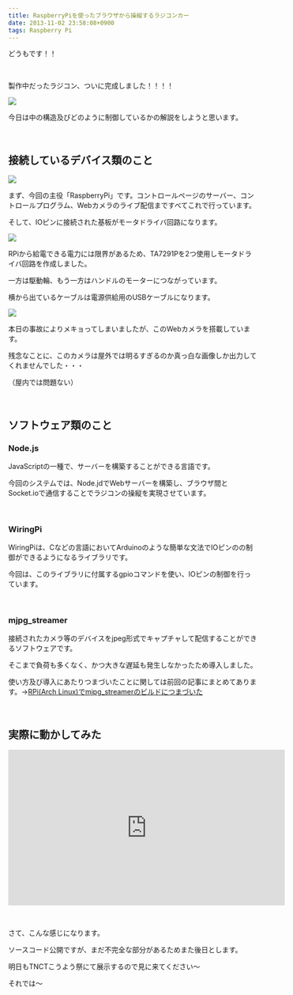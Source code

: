 ```yaml
---
title: RaspberryPiを使ったブラウザから操縦するラジコンカー
date: 2013-11-02 23:58:08+0900
tags: Raspberry Pi
---
```

どうもです！！

&nbsp;

製作中だったラジコン、ついに完成しました！！！！

<img src="https://lh6.googleusercontent.com/-dJAeA68A4E8/UnUIKJYYchI/AAAAAAAACr0/VsvzuG6xHnc/s640/IMG_1246.JPG" />

今日は中の構造及びどのように制御しているかの解説をしようと思います。

&nbsp;

## 接続しているデバイス類のこと

<img src="https://lh6.googleusercontent.com/-v53_m1ZLoPE/UnUImvwiMkI/AAAAAAAACsE/MMWzG4WSLmI/s640/IMG_1243.JPG" />

まず、今回の主役「RaspberryPi」です。コントロールページのサーバー、コントロールプログラム、Webカメラのライブ配信まですべてこれで行っています。

そして、IOピンに接続された基板がモータドライバ回路になります。

<img src="https://lh3.googleusercontent.com/-RodKAUXIDN8/UnUIlCmVHgI/AAAAAAAACsA/u3wNSGU2mZ4/s640/IMG_1236.JPG" />

RPiから給電できる電力には限界があるため、TA7291Pを2つ使用しモータドライバ回路を作成しました。

一方は駆動輪、もう一方はハンドルのモーターにつながっています。

横から出ているケーブルは電源供給用のUSBケーブルになります。

<img src="https://lh5.googleusercontent.com/-ZdDilnVfoLs/UnUIo1TYDlI/AAAAAAAACsM/OEdILSjrRz0/s640/IMG_1241.JPG" />

本日の事故によりメキョってしまいましたが、このWebカメラを搭載しています。

残念なことに、このカメラは屋外では明るすぎるのか真っ白な画像しか出力してくれませんでした・・・

（屋内では問題ない）

&nbsp;

## ソフトウェア類のこと

### Node.js

JavaScriptの一種で、サーバーを構築することができる言語です。

今回のシステムでは、Node.jdでWebサーバーを構築し、ブラウザ間とSocket.ioで通信することでラジコンの操縦を実現させています。

&nbsp;

### WiringPi

WiringPiは、Cなどの言語においてArduinoのような簡単な文法でIOピンのの制御ができるようになるライブラリです。

今回は、このライブラリに付属するgpioコマンドを使い、IOピンの制御を行っています。

&nbsp;

### mjpg_streamer

接続されたカメラ等のデバイスをjpeg形式でキャプチャして配信することができるソフトウェアです。

そこまで負荷も多くなく、かつ大きな遅延も発生しなかったため導入しました。

使い方及び導入にあたりつまづいたことに関しては前回の記事にまとめてあります。→<a href="http://tosainu.wktk.so/view/323">RPi(Arch Linux)でmjpg_streamerのビルドにつまづいた</a>

&nbsp;

## 実際に動かしてみた

<div class="video-container"><iframe width="560" height="315" src="https://www.youtube.com/embed/wpuF3721WQc?rel=0" frameborder="0" allowfullscreen></iframe></div>

&nbsp;

さて、こんな感じになります。

ソースコード公開ですが、まだ不完全な部分があるためまた後日とします。

明日もTNCTこうよう祭にて展示するので見に来てください〜

それでは〜
